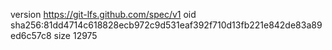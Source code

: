 version https://git-lfs.github.com/spec/v1
oid sha256:81dd4714c618828ecb972c9d531eaf392f710d13fb221e842de83a89ed6c57c8
size 12975

